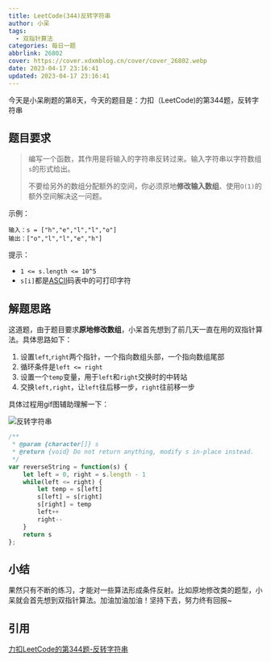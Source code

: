 ```yaml
---
title: LeetCode(344)反转字符串
author: 小呆
tags:
  - 双指针算法
categories: 每日一题
abbrlink: 26802
cover: https://cover.xdxmblog.cn/cover/cover_26802.webp
date: 2023-04-17 23:16:41
updated: 2023-04-17 23:16:41
---
```


今天是小呆刷题的第8天，今天的题目是：力扣（LeetCode)的第344题，反转字符串

## 题目要求

> 编写一个函数，其作用是将输入的字符串反转过来。输入字符串以字符数组`s`的形式给出。
>
> 不要给另外的数组分配额外的空间，你必须原地**修改输入数组**、使用`O(1)`的额外空间解决这一问题。
>

<!--more-->

示例：

```
输入：s = ["h","e","l","l","o"]
输出：["o","l","l","e","h"]
```

提示：

- `1 <= s.length <= 10^5`
- `s[i]`都是[ASCII](https://baike.baidu.com/item/ASCII)码表中的可打印字符

## 解题思路

这道题，由于题目要求**原地修改数组**，小呆首先想到了前几天一直在用的双指针算法。具体思路如下：

1. 设置`left`,`right`两个指针，一个指向数组头部，一个指向数组尾部
2. 循环条件是`left <= right`
3. 设置一个`temp`变量，用于`left`和`right`交换时的中转站
4. 交换`left,right`，让`left`往后移一步，`right`往前移一步

具体过程用gif图辅助理解一下：

![反转字符串](//img.xdxmblog.cn/images/image-202304170001.gif)

```javascript
/**
 * @param {character[]} s
 * @return {void} Do not return anything, modify s in-place instead.
 */
var reverseString = function(s) {
    let left = 0, right = s.length - 1
    while(left <= right) {
        let temp = s[left]
        s[left] = s[right]
        s[right] = temp
        left++
        right--
    }
    return s
};
```

## 小结

果然只有不断的练习，才能对一些算法形成条件反射。比如原地修改类的题型，小呆就会首先想到双指针算法。加油加油加油！坚持下去，努力终有回报~

## 引用

[力扣LeetCode的第344题-反转字符串](https://leetcode.cn/problems/reverse-string)
